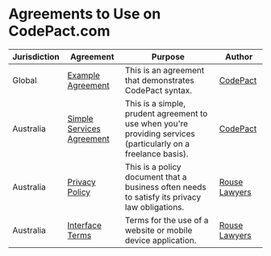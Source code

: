 # Agreements to Use on CodePact.com

| Jurisdiction | Agreement |  Purpose | Author |
| ------------- | ------------- |------------- |------------- |
| Global | [Example Agreement](https://github.com/CodePact/agreement-example/blob/master/example-agreement.md) | This is an agreement that demonstrates CodePact syntax.| [CodePact](http://github.com/codepact) |
| Australia | [Simple Services Agreement](https://github.com/CodePact/au-simple-services/blob/master/au-simple-services.md) | This is a simple, prudent agreement to use when you're providing services (particularly on a freelance basis).| [CodePact](http://github.com/codepact) |
| Australia | [Privacy Policy](https://github.com/rouselawyers/au-privacy-policy/blob/master/au-privacy_policy.md) | This is a policy document that a business often needs to satisfy its privacy law obligations.| [Rouse Lawyers](http://rouselawyers.com.au) |
| Australia | [Interface Terms](https://github.com/rouselawyers/au-interface-terms/blob/master/au-interface_terms.md) |Terms for the use of a website or mobile device application. | [Rouse Lawyers](http://rouselawyers.com.au) |
